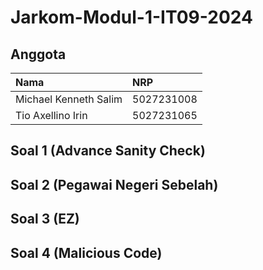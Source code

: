 # Jarkom-Modul-1-IT09-2024

## Anggota

| Nama                  | NRP        |
| :-------------------- | :--------- |
| Michael Kenneth Salim | 5027231008 |
| Tio Axellino Irin     | 5027231065 |

## Soal 1 (Advance Sanity Check)

## Soal 2 (Pegawai Negeri Sebelah)

## Soal 3 (EZ)

## Soal 4 (Malicious Code)

